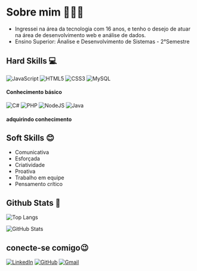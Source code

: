 # Sobre mim 👩🏾‍🎓

- Ingressei na área da tecnologia com 16 anos, e tenho o desejo de atuar na área de desenvolvimento web e análise de dados.
- Ensino Superior: Ánalise e Desenvolvimento de Sistemas - 2°Semestre

## Hard Skills 💻
![JavaScript](https://img.shields.io/badge/JavaScript-F7DF1E?style=for-the-badge&logo=javascript&logoColor=black)
![HTML5](https://img.shields.io/badge/HTML5-E34F26?style=for-the-badge&logo=html5&logoColor=white)
![CSS3](https://img.shields.io/badge/CSS3-1572B6?style=for-the-badge&logo=css3&logoColor=white)
![MySQL](https://img.shields.io/badge/MySQL-00000F?style=for-the-badge&logo=mysql&logoColor=white)

#### Conhecimento básico 

![C#](https://img.shields.io/badge/C%23-239120?style=for-the-badge&logo=c-sharp&logoColor=white)
![PHP](https://img.shields.io/badge/PHP-777BB4?style=for-the-badge&logo=php&logoColor=white)
![NodeJS](https://img.shields.io/badge/node.js-6DA55F?style=for-the-badge&logo=node.js&logoColor=white)
![Java](https://img.shields.io/badge/Java-%23ED8B00.svg??style=for-the-badge&logo=openjdk&logoColor=white)

#### adquirindo conhecimento 


## Soft Skills 😊
- Comunicativa
- Esforçada
- Criatividade
- Proativa
- Trabalho em equipe
- Pensamento crítico

## Github Stats 📌
![Top Langs](https://github-readme-stats-git-masterrstaa-rickstaa.vercel.app/api/top-langs/?username=Jaine09&layout=compact&bg_color=000&border_color=30A3DC&title_color=E94D5F&text_color=FFF)

![GitHub Stats](https://github-readme-stats.vercel.app/api?username=Jaine09&theme=transparent&bg_color=000&border_color=30A3DC&show_icons=true&icon_color=30A3DC&title_color=E94D5F&text_color=FFF)


## conecte-se comigo😉

[![LinkedIn](https://img.shields.io/badge/LinkedIn-0077B5?style=for-the-badge&logo=linkedin&logoColor=white)](https://www.linkedin.com/in/jaíne-costa-5b8227252/)
[![GitHub](https://img.shields.io/badge/GitHub-100000?style=for-the-badge&logo=github&logoColor=white)](https://github.com/Jaine09)
[![Gmail](https://img.shields.io/badge/Gmail-333333?style=for-the-badge&logo=gmail&logoColor=red)](mailto:jainejesus0911@gmail)
